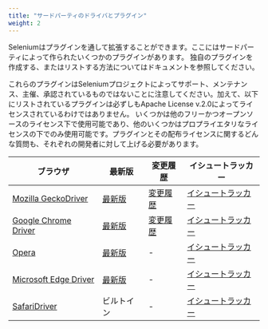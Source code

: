 ```yaml
---
title: "サードパーティのドライバとプラグイン"
weight: 2
---
```


Seleniumはプラグインを通して拡張することができます。ここにはサードパーティによって作られたいくつかのプラグインがあります。
独自のプラグインを作成する、またはリストする方法についてはドキュメントを参照してください。

これらのプラグインはSeleniumプロジェクトによってサポート、メンテナンス、主催、承認されているものではないことに注意してください。加えて、以下にリストされているプラグインは必ずしもApache License v.2.0によってライセンスされているわけではありません。
いくつかは他のフリーかつオープンソースのライセンス下で使用可能であり、他のいくつかはプロプライエタリなライセンスの下でのみ使用可能です。プラグインとその配布ライセンスに関するどんな質問も、それぞれの開発者に対して上げる必要があります。

|ブラウザ|最新版|変更履歴|イシュートラッカー|
|--- |--- |--- |--- |
|[Mozilla GeckoDriver](https://github.com/mozilla/geckodriver/)|[最新版](https://github.com/mozilla/geckodriver/releases)|[変更履歴](https://github.com/mozilla/geckodriver/blob/release/CHANGES.md)|[イシュートラッカー](https://github.com/mozilla/geckodriver/issues)|
|[Google Chrome Driver](https://sites.google.com/a/chromium.org/chromedriver/)|[最新版](https://sites.google.com/a/chromium.org/chromedriver/downloads)|[変更履歴](https://sites.google.com/a/chromium.org/chromedriver/downloads)|[イシュートラッカー](https://bugs.chromium.org/p/chromedriver/issues/list)|
|[Opera](http://choice.opera.com/developer/tools/operadriver/)|[最新版](https://github.com/operasoftware/operachromiumdriver/releases)|-|[イシュートラッカー](https://github.com/operasoftware/operachromiumdriver/issues)|
|[Microsoft Edge Driver](https://developer.microsoft.com/en-us/microsoft-edge/tools/webdriver/)|[最新版](https://developer.microsoft.com/en-us/microsoft-edge/tools/webdriver/#downloads)|-|[イシュートラッカー](https://developer.microsoft.com/en-us/microsoft-edge/platform/issues/)|
|[SafariDriver](https://webkit.org/blog/6900/webdriver-support-in-safari-10/)|ビルトイン|-|[イシュートラッカー](https://bugreport.apple.com/)|
